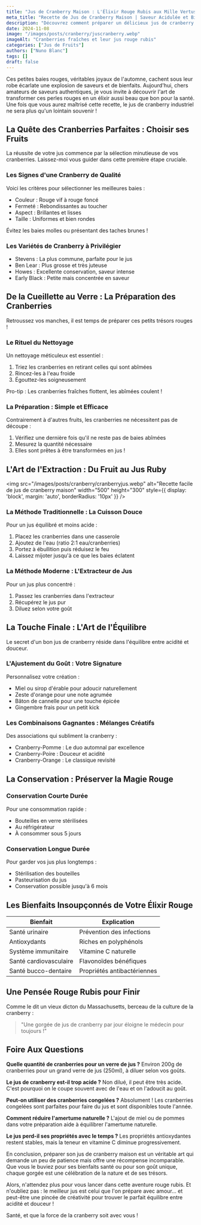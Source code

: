```yaml
---
title: "Jus de Cranberry Maison : L'Élixir Rouge Rubis aux Mille Vertus"
meta_title: "Recette de Jus de Cranberry Maison | Saveur Acidulée et Bienfaits Santé"
description: "Découvrez comment préparer un délicieux jus de cranberry maison, équilibré entre acidité et douceur. De la sélection des fruits à la dégustation, plongez dans une expérience gustative unique."
date: 2024-11-08
image: "/images/posts/cranberry/juscranberry.webp"
imageAlt: "Cranberries fraîches et leur jus rouge rubis"
categories: ["Jus de Fruits"]
authors: ["Nuno Blanc"]
tags: []
draft: false
---
```


Ces petites baies rouges, véritables joyaux de l'automne, cachent sous leur robe écarlate une explosion de saveurs et de bienfaits. Aujourd'hui, chers amateurs de saveurs authentiques, je vous invite à découvrir l'art de transformer ces perles rouges en un élixir aussi beau que bon pour la santé. Une fois que vous aurez maîtrisé cette recette, le jus de cranberry industriel ne sera plus qu'un lointain souvenir !

## La Quête des Cranberries Parfaites : Choisir ses Fruits

La réussite de votre jus commence par la sélection minutieuse de vos cranberries. Laissez-moi vous guider dans cette première étape cruciale.

### Les Signes d'une Cranberry de Qualité

Voici les critères pour sélectionner les meilleures baies :

- Couleur : Rouge vif à rouge foncé
- Fermeté : Rebondissantes au toucher
- Aspect : Brillantes et lisses
- Taille : Uniformes et bien rondes

Évitez les baies molles ou présentant des taches brunes !

### Les Variétés de Cranberry à Privilégier

- Stevens : La plus commune, parfaite pour le jus
- Ben Lear : Plus grosse et très juteuse
- Howes : Excellente conservation, saveur intense
- Early Black : Petite mais concentrée en saveur

## De la Cueillette au Verre : La Préparation des Cranberries

Retroussez vos manches, il est temps de préparer ces petits trésors rouges !

### Le Rituel du Nettoyage

Un nettoyage méticuleux est essentiel :

1. Triez les cranberries en retirant celles qui sont abîmées
2. Rincez-les à l'eau froide
3. Égouttez-les soigneusement

Pro-tip : Les cranberries fraîches flottent, les abîmées coulent !

### La Préparation : Simple et Efficace

Contrairement à d'autres fruits, les cranberries ne nécessitent pas de découpe :

1. Vérifiez une dernière fois qu'il ne reste pas de baies abîmées
2. Mesurez la quantité nécessaire
3. Elles sont prêtes à être transformées en jus !

## L'Art de l'Extraction : Du Fruit au Jus Ruby

<img src="/images/posts/cranberry/cranberryjus.webp" alt="Recette facile de jus de cranberry maison" width="500" height="300" style={{ display: 'block', margin: 'auto', borderRadius: '10px' }} />

### La Méthode Traditionnelle : La Cuisson Douce

Pour un jus équilibré et moins acide :

1. Placez les cranberries dans une casserole
2. Ajoutez de l'eau (ratio 2:1 eau/cranberries)
3. Portez à ébullition puis réduisez le feu
4. Laissez mijoter jusqu'à ce que les baies éclatent

### La Méthode Moderne : L'Extracteur de Jus

Pour un jus plus concentré :

1. Passez les cranberries dans l'extracteur
2. Récupérez le jus pur
3. Diluez selon votre goût

## La Touche Finale : L'Art de l'Équilibre

Le secret d'un bon jus de cranberry réside dans l'équilibre entre acidité et douceur.

### L'Ajustement du Goût : Votre Signature

Personnalisez votre création :

- Miel ou sirop d'érable pour adoucir naturellement
- Zeste d'orange pour une note agrumée
- Bâton de cannelle pour une touche épicée
- Gingembre frais pour un petit kick

### Les Combinaisons Gagnantes : Mélanges Créatifs

Des associations qui subliment la cranberry :

- Cranberry-Pomme : Le duo automnal par excellence
- Cranberry-Poire : Douceur et acidité
- Cranberry-Orange : Le classique revisité

## La Conservation : Préserver la Magie Rouge

### Conservation Courte Durée

Pour une consommation rapide :

- Bouteilles en verre stérilisées
- Au réfrigérateur
- À consommer sous 5 jours

### Conservation Longue Durée

Pour garder vos jus plus longtemps :

- Stérilisation des bouteilles
- Pasteurisation du jus
- Conservation possible jusqu'à 6 mois

## Les Bienfaits Insoupçonnés de Votre Élixir Rouge

| Bienfait | Explication |
|----------|-------------|
| Santé urinaire | Prévention des infections |
| Antioxydants | Riches en polyphénols |
| Système immunitaire | Vitamine C naturelle |
| Santé cardiovasculaire | Flavonoïdes bénéfiques |
| Santé bucco-dentaire | Propriétés antibactériennes |

## Une Pensée Rouge Rubis pour Finir

Comme le dit un vieux dicton du Massachusetts, berceau de la culture de la cranberry :

> "Une gorgée de jus de cranberry par jour éloigne le médecin pour toujours !"

## Foire Aux Questions

**Quelle quantité de cranberries pour un verre de jus ?**
Environ 200g de cranberries pour un grand verre de jus (250ml), à diluer selon vos goûts.

**Le jus de cranberry est-il trop acide ?**
Non dilué, il peut être très acide. C'est pourquoi on le coupe souvent avec de l'eau et on l'adoucit au goût.

**Peut-on utiliser des cranberries congelées ?**
Absolument ! Les cranberries congelées sont parfaites pour faire du jus et sont disponibles toute l'année.

**Comment réduire l'amertume naturelle ?**
L'ajout de miel ou de pommes dans votre préparation aide à équilibrer l'amertume naturelle.

**Le jus perd-il ses propriétés avec le temps ?**
Les propriétés antioxydantes restent stables, mais la teneur en vitamine C diminue progressivement.

En conclusion, préparer son jus de cranberry maison est un véritable art qui demande un peu de patience mais offre une récompense incomparable. Que vous le buviez pour ses bienfaits santé ou pour son goût unique, chaque gorgée est une célébration de la nature et de ses trésors. 

Alors, n'attendez plus pour vous lancer dans cette aventure rouge rubis. Et n'oubliez pas : le meilleur jus est celui que l'on prépare avec amour... et peut-être une pincée de créativité pour trouver le parfait équilibre entre acidité et douceur !

Santé, et que la force de la cranberry soit avec vous !